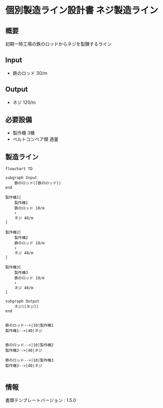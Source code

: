 # 個別製造ライン設計書 ネジ製造ライン

## 概要
初期一時工場の鉄のロッドからネジを製錬するライン

## Input
- 鉄のロッド 30/m

## Output
- ネジ 120/m

## 必要設備
- 製作機 3機
- ベルトコンベア類 適量


## 製造ライン
```mermaid
flowchart TD

subgraph Input
    鉄のロッド([鉄のロッド])
end

製作機1[
    製作機1
    鉄のロッド 10/m
    ↓
    ネジ 40/m
]

製作機2[
    製作機2
    鉄のロッド 10/m
    ↓
    ネジ 40/m
]

製作機3[
    製作機3
    鉄のロッド 10/m
    ↓
    ネジ 40/m
]

subgraph Output
    ネジ([ネジ])
end


鉄のロッド-->|10|製作機1
製作機1-->|40|ネジ


鉄のロッド-->|10|製作機2
製作機2-->|40|ネジ

鉄のロッド-->|10|製作機3
製作機3-->|40|ネジ


```

## 情報
書類テンプレートバージョン : 1.5.0
